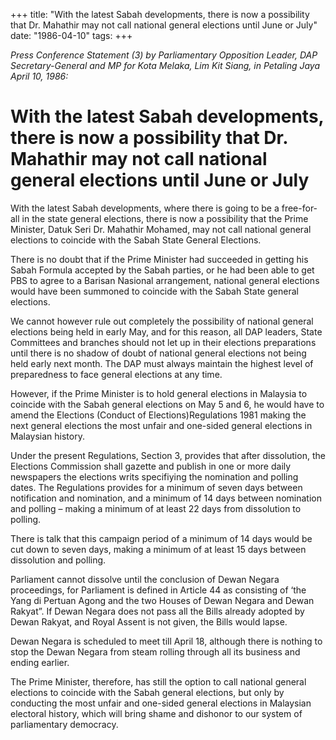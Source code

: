 +++ 
title: "With the latest Sabah developments, there is now a possibility that Dr. Mahathir may not call national general elections until June or July"
date: "1986-04-10"
tags:
+++

_Press Conference Statement (3) by Parliamentary Opposition Leader, DAP Secretary-General and MP for Kota Melaka, Lim Kit Siang, in Petaling Jaya April 10, 1986:_

# With the latest Sabah developments, there is now a possibility that Dr. Mahathir may not call national general elections until June or July

With the latest Sabah developments, where there is going to be a free-for-all in the state general elections, there is now a possibility that the Prime Minister, Datuk Seri Dr. Mahathir Mohamed, may not call national general elections to coincide with the Sabah State General Elections.</u>

There is no doubt that if the Prime Minister had succeeded in getting his Sabah Formula accepted by the Sabah parties, or he had been able to get PBS to agree to a Barisan Nasional arrangement, national general elections would have been summoned to coincide with the Sabah State general elections.

We cannot however rule out completely the possibility of national general elections being held in early May, and for this reason, all DAP leaders, State Committees and branches should not let up in their elections preparations until there is no shadow of doubt of national general elections not being held early next month. The DAP must always maintain the highest level of preparedness to face general elections at any time.

However, if the Prime Minister is to hold general elections in Malaysia to coincide with the Sabah general elections on May 5 and 6, he would have to amend the Elections (Conduct of Elections)Regulations 1981 making the next general elections the most unfair and one-sided general elections in Malaysian history.

Under the present Regulations, Section 3, provides that after dissolution, the Elections Commission shall gazette and publish in one or more daily newspapers the elections writs specifiying the nomination and polling dates. The Regulations provides for a minimum of seven days between notification and nomination, and a minimum of 14 days between nomination and polling – making a minimum of at least 22 days from dissolution to polling.

There is talk that this campaign period of a minimum of 14 days would be cut down to seven days, making a minimum of at least 15 days between dissolution and polling.

Parliament cannot dissolve until the conclusion of Dewan Negara proceedings, for Parliament is defined in Article 44 as consisting of ‘the Yang di Pertuan Agong and the two Houses of Dewan Negara and Dewan Rakyat”. If Dewan Negara does not pass all the Bills already adopted by Dewan Rakyat, and Royal Assent is not given, the Bills would lapse.

Dewan Negara is scheduled to meet till April 18, although there is nothing to stop the Dewan Negara from steam rolling through all its business and ending earlier.

The Prime Minister, therefore, has still the option to call national general elections to coincide with the Sabah general elections, but only by conducting the most unfair and one-sided general elections in Malaysian electoral history, which will bring shame and dishonor to our system of parliamentary democracy.
 
